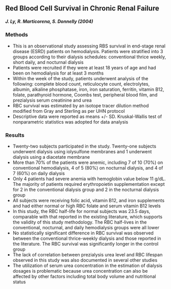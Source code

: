 ## Red Blood Cell Survival in Chronic Renal Failure

##### **J. Ly, R. Marticorena, S. Donnelly (2004)**

### Methods
- This is an observational study assessing RBS survival in end-stage renal disease (ESRD) patients on hemodialysis.  Patients were stratified into 3 groups according to their dialysis schedules: conventional thrice weekly, short daily, and nocturnal dialysis
- Patients were recruited if they were at least 18 years of age and had been on hemodialysis for at least 3 months
- Within the week of the study, patients underwent analysis of the following: complete blood count, reticulocyte count, electrolytes, albumin, alkaline phosphatase, iron, iron saturation, ferritin, vitamin B12, folate, parathyroid hormone, Coombs test, peripheral blood film, and prezialysis serum creatinine and urea
- RBC survival was estimated by an isotope tracer dilution method modified from Gray and Sterling as per UHN protocol
- Descriptive data were reported as means +/- SD.  Kruskal-Wallis test of nonparametric statistics was adopted for data analysis

### Results
- Twenty-two subjects participated in the study.  Twenty-one subjects underwent dialysis using iolysulfone membranes and 1 underwent dialysis using a diacetate membrane
- More than 70% of the patients were anemic, including 7 of 10 (70%) on conventional hemodialysis, 4 of 5 (80%) on nocturnal dialysis, and 4 of 7 (60%) on daily dialysis
- Only 4 patients had severe anemia with hemoglobin value below 11 g/dL.  The majority of patients required erythropoietin supplementation except for 2 in the conventional dialysis group and 2 in the nocturnal dialysis group
- All subjects were receiving folic acid, vitamin B12, and iron supplements and had either normal or high RBC folate and serum vitamin B12 levels
- In this study, the RBC half-life for normal subjects was 23.5 days, comparable with that reported in the existing literature, which supports the validity of this study methodology.  The RBC half-lives in the conventional, nocturnal, and daily hemodialysis groups were all lower
- No statistically significant difference in RBC survival was observed between the conventional thrice-weekly dialysis and those reported in the literature.  The RBC survival was significantly longer in the control group
- The lack of correlation between prezialysis urea level and RBC lifespan observed in this study was also documented in several other studies
- The utilization of serum urea concentration in the estimation of dialysis dosages is problematic because urea concentration can also be affected by other factors including total body volume and nutritional status
